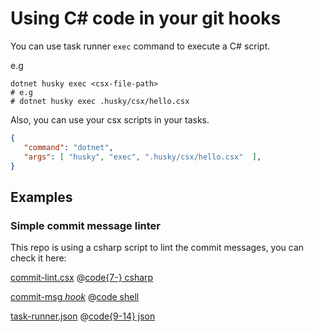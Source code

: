 # Using C# code in your git hooks

You can use task runner `exec` command to execute a C# script.

e.g

``` shell
dotnet husky exec <csx-file-path>
# e.g
# dotnet husky exec .husky/csx/hello.csx
```

Also, you can use your csx scripts in your tasks.

``` json
{
   "command": "dotnet",
   "args": [ "husky", "exec", ".husky/csx/hello.csx"  ],
}
```

## Examples

### Simple commit message linter

This repo is using a csharp script to lint the commit messages, you can check it here:

[commit-lint.csx](/.husky/csx/commit-lint.csx)
@[code{7-} csharp](@/.husky/csx/commit-lint.csx)

[commit-msg *hook*](/.husky/commit-msg)
@[code shell](@/.husky/commit-msg)

[task-runner.json](/.husky/task-runner.json)
@[code{9-14} json](@/.husky/task-runner.json)
